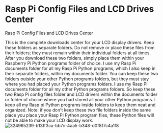 # Rasp Pi Config Files and LCD Drives Center
Rasp Pi Config Files and LCD Drives Center

This is the complete downloads center for your LCD display drivers. Keep these folders as separate
folders. Do not remove or place these files from their folders; they must remain within their individual
folders at all times. After you download these two folders, simply place them within your Raspberry Pi
Python programs folder of choice. I use my Rasp Pi documents folder for all my Rasp Pi Python programs,
which I also keep in their separate folders, within my documents folder. You can keep these two folders
outside your other Python programs folders, but they must stay where you had placed your Python programs
folders. I use my Rasp Pi documents folder for all my other Python programs folders. So keep these two
Rasp Pi config files folder and LCD drivers within the documents folder or folder of choice where you had
stored all your other Python programs. I keep all my Rasp pi Python programs inside folders to keep them
neat and organized. Note: if you don't keep these two file folders inside the same place you place your
Rasp Pi Python program files, these Python files will not be able to make your LCD display work.
![324965239-b13ff3ca-bb7c-4aa5-b348-d0f8f7c4a1f8](https://github.com/ROBOMASTER-S1/Rasp-Pi-Config-files-and-LCD-Drives-Center/assets/34896540/ef076128-fd58-4de0-9793-1a31e6679577)
